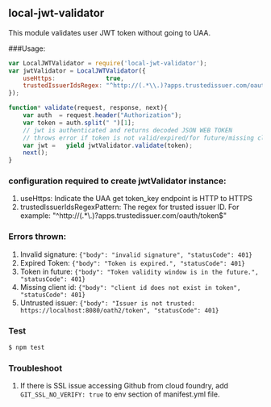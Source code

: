 ## local-jwt-validator
This module validates user JWT token without going to UAA.

###Usage:

``` javascript
var LocalJWTValidator = require('local-jwt-validator');
var jwtValidator = LocalJWTValidator({
    useHttps:              true,
    trustedIssuerIdsRegex: "^http://(.*\\.)?apps.trustedissuer.com/oauth/token$" 
});

function* validate(request, response, next){
    var auth  = request.header("Authorization");
    var token = auth.split(" ")[1];
    // jwt is authenticated and returns decoded JSON WEB TOKEN
    // throws error if token is not valid/expired/for future/missing clientid
    var jwt =   yield jwtValidator.validate(token); 
    next();
}
```

### configuration required to create jwtValidator instance:

1. useHttps: Indicate the UAA get token_key endpoint is HTTP to HTTPS
2. trustedIssuerIdsRegexPattern: The regex for trusted issuer ID. For example: "^http://(.*\\.)?apps.trustedissuer.com/oauth/token$"

### Errors thrown: 
1. Invalid signature: `{"body": "invalid signature", "statusCode": 401}`
2. Expired Token: `{"body": "Token is expired.", "statusCode": 401}`
3. Token in future: `{"body": "Token validity window is in the future.", "statusCode": 401}`
4. Missing client id: `{"body": "client id does not exist in token", "statusCode": 401}`
5. Untrusted issuer: `{"body": "Issuer is not trusted: https://localhost:8080/oath2/token", "statusCode": 401}`
 
### Test
``` bash
$ npm test
```

### Troubleshoot
1. If there is SSL issue accessing Github from cloud foundry, add ``` GIT_SSL_NO_VERIFY: true ``` to env section of manifest.yml file.


